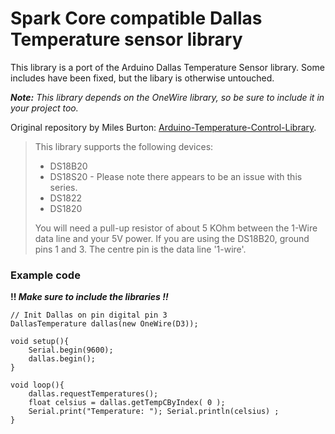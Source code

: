 Spark Core compatible Dallas Temperature sensor library
===

This library is a port of the Arduino Dallas Temperature Sensor library. Some includes have been fixed, but the libary is otherwise untouched.

_**Note:** This library depends on the OneWire library, so be sure to include it in your project too._

Original repository by Miles Burton: [Arduino-Temperature-Control-Library](https://github.com/milesburton/Arduino-Temperature-Control-Library).

> This library supports the following devices:
> 
> 
> * DS18B20
> * DS18S20 - Please note there appears to be an issue with this series.
> * DS1822
> * DS1820
>
>
> You will need a pull-up resistor of about 5 KOhm between the 1-Wire data line
> and your 5V power. If you are using the DS18B20, ground pins 1 and 3. The
> centre pin is the data line '1-wire'.


### Example code
**!! _Make sure to include the libraries !!_**

	// Init Dallas on pin digital pin 3
	DallasTemperature dallas(new OneWire(D3));
	
	void setup(){
		Serial.begin(9600);
		dallas.begin();
	}
	
	void loop(){
		dallas.requestTemperatures();
	    float celsius = dallas.getTempCByIndex( 0 );
	    Serial.print("Temperature: "); Serial.println(celsius) ;
	}
